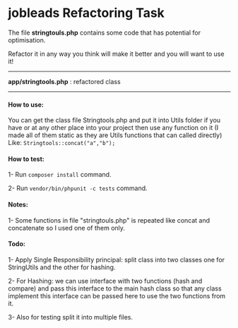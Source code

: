 # jobleads Refactoring Task
The file **stringtouls.php** contains some code that has potential for optimisation. 

Refactor it in any way you think will make it better and you will want to use it!

------------------
**app/stringtools.php** : refactored class

------------------
#### How to use:
You can get the class file Stringtools.php and put it into Utils folder 
if you have or at any other place into your project then use any function on it 
(I made all of them static as they are Utils functions that can called directly) Like:
`Stringtools::concat("a","b");`  
#### How to test:
1- Run `composer install` command.

2- Run `vendor/bin/phpunit -c tests` command.

#### Notes: 
1- Some functions in file "stringtouls.php" is repeated like concat and concatenate so I used one of them only. 

#### Todo:
1- Apply Single Responsibility principal: split class into two classes one for StringUtils and the other for hashing.

2- For Hashing: we can use interface with two functions (hash and compare) and pass this interface to the main hash class so that any class implement this interface can be passed here to use the two functions from it.

3- Also for testing split it into multiple files.